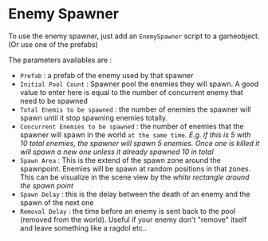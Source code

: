 Enemy Spawner
=============

To use the enemy spawner, just add an `EnemySpawner` script to a gameobject.
(Or use one of the prefabs)

The parameters availables are :

- `Prefab` : a prefab of the enemy used by that spawner
- `Initial Pool Count` : Spawner pool the enemies they will spawn. A good value
to enter here is equal to the number of concurrent enemy that need to be spawned
- `Total Enemis to be spawned` : the number of enemies the spawner will spawn
until it stop spawning enemies totally.
- `Concurrent Enemies to be spawned` : the number of enemies that the spawner
will spawn in the world `at the same time`. *E.g. if this is 5 with 10 total
enemies, the spawner will spawn 5 enemies. Once one is killed it will spawn a
new one unless it already spawned 10 in total*
- `Spawn Area` : This is the extend of the spawn zone around the spawnpoint.
Enemies will be spawn at random positions in that zones. This can be visualize
in the scene view by the *white rectangle around the spawn point*
- `Spawn Delay` : this is the delay between the death of an enemy and the spawn
of the next one
- `Removal Delay` : the time before an enemy is sent back to the pool
(removed from the world). Useful if your enemy don't "remove" itself and leave
something like a ragdol etc..
